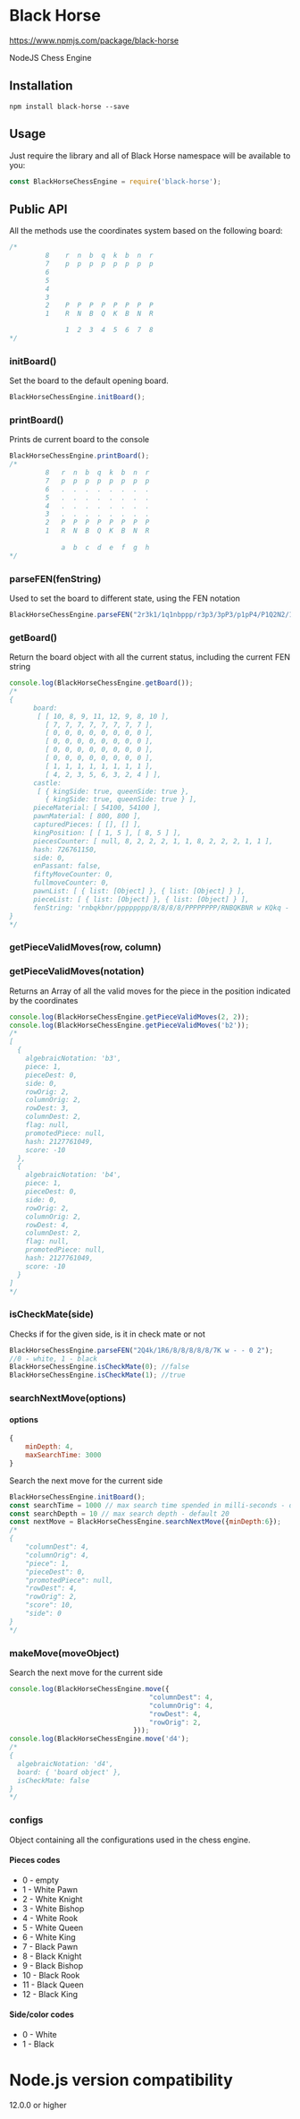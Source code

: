 # Black Horse
https://www.npmjs.com/package/black-horse

NodeJS Chess Engine

## Installation

    npm install black-horse --save

## Usage

Just require the library and all of Black Horse namespace will be available to you:

```javascript
const BlackHorseChessEngine = require('black-horse');
```

## Public API

All the methods use the coordinates system based on the following board:

```Javascript
/*
         8    r  n  b  q  k  b  n  r
         7    p  p  p  p  p  p  p  p
         6
         5
         4
         3
         2    P  P  P  P  P  P  P  P
         1    R  N  B  Q  K  B  N  R

              1  2  3  4  5  6  7  8
*/
```

### initBoard()
Set the board to the default opening board.
```Javascript
BlackHorseChessEngine.initBoard();
```

### printBoard()
Prints de current board to the console
```Javascript
BlackHorseChessEngine.printBoard();
/*
         8   r  n  b  q  k  b  n  r 
         7   p  p  p  p  p  p  p  p 
         6   .  .  .  .  .  .  .  . 
         5   .  .  .  .  .  .  .  . 
         4   .  .  .  .  .  .  .  . 
         3   .  .  .  .  .  .  .  . 
         2   P  P  P  P  P  P  P  P 
         1   R  N  B  Q  K  B  N  R 
 
             a  b  c  d  e  f  g  h 
*/
```

### parseFEN(fenString)
Used to set the board to different state, using the FEN notation
```Javascript
BlackHorseChessEngine.parseFEN("2r3k1/1q1nbppp/r3p3/3pP3/p1pP4/P1Q2N2/1PRN1PPP/2R4K b - - 0 0");
```

### getBoard()
Return the board object with all the current status, including the current FEN string
```Javascript
console.log(BlackHorseChessEngine.getBoard());
/*
{
      board:
       [ [ 10, 8, 9, 11, 12, 9, 8, 10 ],
         [ 7, 7, 7, 7, 7, 7, 7, 7 ],
         [ 0, 0, 0, 0, 0, 0, 0, 0 ],
         [ 0, 0, 0, 0, 0, 0, 0, 0 ],
         [ 0, 0, 0, 0, 0, 0, 0, 0 ],
         [ 0, 0, 0, 0, 0, 0, 0, 0 ],
         [ 1, 1, 1, 1, 1, 1, 1, 1 ],
         [ 4, 2, 3, 5, 6, 3, 2, 4 ] ],
      castle:
       [ { kingSide: true, queenSide: true },
         { kingSide: true, queenSide: true } ],
      pieceMaterial: [ 54100, 54100 ],
      pawnMaterial: [ 800, 800 ],
      capturedPieces: [ [], [] ],
      kingPosition: [ [ 1, 5 ], [ 8, 5 ] ],
      piecesCounter: [ null, 8, 2, 2, 2, 1, 1, 8, 2, 2, 2, 1, 1 ],
      hash: 726761150,
      side: 0,
      enPassant: false,
      fiftyMoveCounter: 0,
      fullmoveCounter: 0,
      pawnList: [ { list: [Object] }, { list: [Object] } ],
      pieceList: [ { list: [Object] }, { list: [Object] } ],
      fenString: 'rnbqkbnr/pppppppp/8/8/8/8/PPPPPPPP/RNBQKBNR w KQkq - 0 0'
}
*/
```

### getPieceValidMoves(row, column)
### getPieceValidMoves(notation)
Returns an Array of all the valid moves for the piece in the position indicated by the coordinates
```Javascript
console.log(BlackHorseChessEngine.getPieceValidMoves(2, 2)); 
console.log(BlackHorseChessEngine.getPieceValidMoves('b2')); 
/*
[ 
  { 
    algebraicNotation: 'b3',
    piece: 1,
    pieceDest: 0,
    side: 0,
    rowOrig: 2,
    columnOrig: 2,
    rowDest: 3,
    columnDest: 2,
    flag: null,
    promotedPiece: null,
    hash: 2127761049,
    score: -10 
  },
  { 
    algebraicNotation: 'b4',
    piece: 1,
    pieceDest: 0,
    side: 0,
    rowOrig: 2,
    columnOrig: 2,
    rowDest: 4,
    columnDest: 2,
    flag: null,
    promotedPiece: null,
    hash: 2127761049,
    score: -10 
  } 
]
*/
```

### isCheckMate(side)
Checks if for the given side, is it in check mate or not
```Javascript
BlackHorseChessEngine.parseFEN("2Q4k/1R6/8/8/8/8/8/7K w - - 0 2");
//0 - white, 1 - black
BlackHorseChessEngine.isCheckMate(0); //false
BlackHorseChessEngine.isCheckMate(1); //true
```

### searchNextMove(options)
#### options
```Javascript
{
    minDepth: 4,
    maxSearchTime: 3000
}
```
Search the next move for the current side
```Javascript
BlackHorseChessEngine.initBoard();
const searchTime = 1000 // max search time spended in milli-seconds - default 1000 (1 second)
const searchDepth = 10 // max search depth - default 20
const nextMove = BlackHorseChessEngine.searchNextMove({minDepth:6});
/*
{
    "columnDest": 4,
    "columnOrig": 4,
    "piece": 1,
    "pieceDest": 0,
    "promotedPiece": null,
    "rowDest": 4,
    "rowOrig": 2,
    "score": 10,
    "side": 0
}
*/
```

### makeMove(moveObject)
Search the next move for the current side
```Javascript
console.log(BlackHorseChessEngine.move({
                                   "columnDest": 4,
                                   "columnOrig": 4,
                                   "rowDest": 4,
                                   "rowOrig": 2,
                               }));
console.log(BlackHorseChessEngine.move('d4');
/*
{
  algebraicNotation: 'd4',
  board: { 'board object' },
  isCheckMate: false
}
*/

```

### configs
Object containing all the configurations used in the chess engine.

#### Pieces codes
 * 0 - empty
 * 1 - White Pawn
 * 2 - White Knight
 * 3 - White Bishop
 * 4 - White Rook
 * 5 - White Queen
 * 6 - White King
 * 7 - Black Pawn
 * 8 - Black Knight
 * 9 - Black Bishop
 * 10 - Black Rook
 * 11 - Black Queen
 * 12 - Black King

#### Side/color codes
 * 0 - White
 * 1 - Black


# Node.js version compatibility

12.0.0 or higher